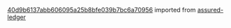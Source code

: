 [40d9b6137abb606095a25b8bfe039b7bc6a70956](https://github.com/insolar/assured-ledger/commit/40d9b6137abb606095a25b8bfe039b7bc6a70956) imported from [assured-ledger](https://github.com/insolar/assured-ledger)
